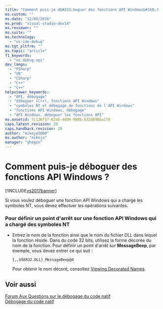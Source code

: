 ```yaml
---
title: "Comment puis-je d&#233;boguer des fonctions API Windows&#160;? | Microsoft Docs"
ms.custom: ""
ms.date: "12/05/2016"
ms.prod: "visual-studio-dev14"
ms.reviewer: ""
ms.suite: ""
ms.technology: 
  - "vs-ide-debug"
ms.tgt_pltfrm: ""
ms.topic: "article"
f1_keywords: 
  - "vs.debug.api"
dev_langs: 
  - "FSharp"
  - "VB"
  - "CSharp"
  - "C++"
  - "C++"
helpviewer_keywords: 
  - "API, débogage"
  - "déboguer (C++), fonctions API Windows"
  - "symboles NT et débogage de fonctions de l'API Windows"
  - "fonctions API Windows, débogage"
  - "API Windows, déboguer les fonctions API"
ms.assetid: 7c126f57-62ab-4d94-9805-632d696ba1f0
caps.latest.revision: 20
caps.handback.revision: 20
author: "mikejo5000"
ms.author: "mikejo"
manager: "ghogen"
---
```

# Comment puis-je d&#233;boguer des fonctions API Windows&#160;?
[!INCLUDE[vs2017banner](../code-quality/includes/vs2017banner.md)]

Si vous voulez déboguer une fonction API Windows qui a chargé les symboles NT, vous devez effectuer les opérations suivantes.  
  
### Pour définir un point d'arrêt sur une fonction API Windows qui a chargé des symboles NT  
  
-   Entrez le nom de la fonction ainsi que le nom du fichier DLL dans lequel la fonction réside.  Dans du code 32 bits, utilisez la forme décorée du nom de la fonction.  Pour définir un point d'arrêt sur **MessageBeep**, par exemple, vous devez entrer ce qui suit :  
  
    ```  
    {,,USER32.DLL}_MessageBeep@4  
    ```  
  
     Pour obtenir le nom décoré, consultez [Viewing Decorated Names](http://msdn.microsoft.com/fr-fr/f79e2717-a4db-4d12-a689-69830cce2be0).  
  
## Voir aussi  
 [Forum Aux Questions sur le débogage du code natif](../debugger/debugging-native-code-faqs.md)   
 [Débogage du code natif](../debugger/debugging-native-code.md)